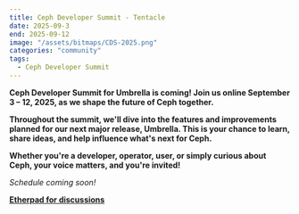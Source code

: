 ```yaml
---
title: Ceph Developer Summit - Tentacle
date: 2025-09-3
end: 2025-09-12
image: "/assets/bitmaps/CDS-2025.png"
categories: "community"
tags:
  - Ceph Developer Summit
---
```

<p><strong>
Ceph Developer Summit for Umbrella is coming! Join us online September 3 – 12, 2025, as we shape the future of Ceph together.
</strong></p>

<p><strong>
Throughout the summit, we'll dive into the features and improvements planned for our next major release, Umbrella. This is your chance to learn, share ideas, and help influence what's next for Ceph.
</strong></p>

<p><strong>
Whether you're a developer, operator, user, or simply curious about Ceph, your voice matters, and you're invited!
</strong></p>

<p><i>Schedule coming soon!</p></i>

<strong><a href="https://pad.ceph.com/p/cds-umbrella">Etherpad for
discussions</a></strong>

